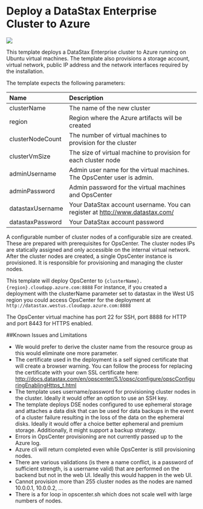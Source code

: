 # Deploy a DataStax Enterprise Cluster to Azure

<a href="https://portal.azure.com/#create/Microsoft.Template/uri/https%3A%2F%2Fraw.githubusercontent.com%2FDSPN%2Fazure-arm-dse%2Fmaster%2Fazuredeploy.json" target="_blank">
    <img src="http://azuredeploy.net/deploybutton.png"/>
</a>

This template deploys a DataStax Enterprise cluster to Azure running on Ubuntu virtual machines. The template also provisions a storage account, virtual network, public IP address and the network interfaces required by the installation.

The template expects the following parameters:

| Name   | Description |
|:--- |:---|
| clusterName | The name of the new cluster |
| region | Region where the Azure artifacts will be created |
| clusterNodeCount | The number of virtual machines to provision for the cluster |
| clusterVmSize | The size of virtual machine to provision for each cluster node |
| adminUsername  | Admin user name for the virtual machines.  The OpsCenter user is admin. |
| adminPassword  | Admin password for the virtual machines and OpsCenter |
| datastaxUsername | Your DataStax account username.  You can register at http://www.datastax.com/ |
| datastaxPassword | Your DataStax account password |

A configurable number of cluster nodes of a configurable size are created.  These are prepared with prerequisites for OpsCenter. The cluster nodes IPs are statically assigned and only accessible on the internal virtual network.  After the cluster nodes are created, a single OpsCenter instance is provisioned.  It is responsible for provisioning and managing the cluster nodes.

This template will deploy OpsCenter to `{clusterName}.{region}.cloudapp.azure.com:8888` For instance, if you created a deployment with the clusterName parameter set to datastax in the West US region you could access OpsCenter for the deployment at `http://datastax.westus.cloudapp.azure.com:8888`

The OpsCenter virtual machine has port 22 for SSH, port 8888 for HTTP and port 8443 for HTTPS enabled.  

##Known Issues and Limitations
- We would prefer to derive the cluster name from the resource group as this would eliminate one more parameter.
- The certificate used in the deployment is a self signed certificate that will create a browser warning.  You can follow the process for replacing the certificate with your own SSL certificate here: http://docs.datastax.com/en/opscenter/5.1/opsc/configure/opscConfiguringEnablingHttps_t.html
- The template uses username/password for provisioning cluster nodes in the cluster. Ideally it would offer an option to use an SSH key.
- The template deploys DSE nodes configured to use ephemeral storage and attaches a data disk that can be used for data backups in the event of a cluster failure resulting in the loss of the data on the ephemeral disks.  Ideally it would offer a choice better ephemeral and premium storage.  Additionally, it might support a backup strategy.
- Errors in OpsCenter provisioning are not currently passed up to the Azure log.
- Azure cli will return completed even while OpsCenter is still provisioning nodes.
- There are various validations (is there a name conflict, is a password of sufficient strength, is a username valid) that are performed on the backend but not in the web UI.  Ideally this would happen in the web UI.
- Cannot provision more than 255 cluster nodes as the nodes are named 10.0.0.1, 10.0.0.2, ...
- There is a for loop in opscenter.sh which does not scale well with large numbers of nodes.


